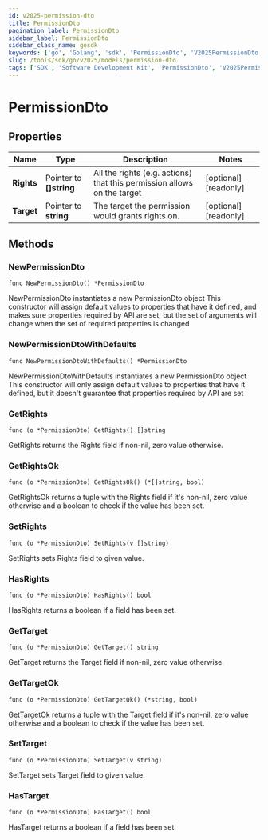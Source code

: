 ```yaml
---
id: v2025-permission-dto
title: PermissionDto
pagination_label: PermissionDto
sidebar_label: PermissionDto
sidebar_class_name: gosdk
keywords: ['go', 'Golang', 'sdk', 'PermissionDto', 'V2025PermissionDto']
slug: /tools/sdk/go/v2025/models/permission-dto
tags: ['SDK', 'Software Development Kit', 'PermissionDto', 'V2025PermissionDto']
---
```


# PermissionDto

## Properties

| Name | Type | Description | Notes |
| --- | --- | --- | --- |
| **Rights** | Pointer to **[]string** | All the rights (e.g. actions) that this permission allows on the target | [optional] [readonly] |
| **Target** | Pointer to **string** | The target the permission would grants rights on. | [optional] [readonly] |

## Methods

### NewPermissionDto

`func NewPermissionDto() *PermissionDto`

NewPermissionDto instantiates a new PermissionDto object This constructor will assign default values to properties that have it defined, and makes sure properties required by API are set, but the set of arguments will change when the set of required properties is changed

### NewPermissionDtoWithDefaults

`func NewPermissionDtoWithDefaults() *PermissionDto`

NewPermissionDtoWithDefaults instantiates a new PermissionDto object This constructor will only assign default values to properties that have it defined, but it doesn't guarantee that properties required by API are set

### GetRights

`func (o *PermissionDto) GetRights() []string`

GetRights returns the Rights field if non-nil, zero value otherwise.

### GetRightsOk

`func (o *PermissionDto) GetRightsOk() (*[]string, bool)`

GetRightsOk returns a tuple with the Rights field if it's non-nil, zero value otherwise and a boolean to check if the value has been set.

### SetRights

`func (o *PermissionDto) SetRights(v []string)`

SetRights sets Rights field to given value.

### HasRights

`func (o *PermissionDto) HasRights() bool`

HasRights returns a boolean if a field has been set.

### GetTarget

`func (o *PermissionDto) GetTarget() string`

GetTarget returns the Target field if non-nil, zero value otherwise.

### GetTargetOk

`func (o *PermissionDto) GetTargetOk() (*string, bool)`

GetTargetOk returns a tuple with the Target field if it's non-nil, zero value otherwise and a boolean to check if the value has been set.

### SetTarget

`func (o *PermissionDto) SetTarget(v string)`

SetTarget sets Target field to given value.

### HasTarget

`func (o *PermissionDto) HasTarget() bool`

HasTarget returns a boolean if a field has been set.
